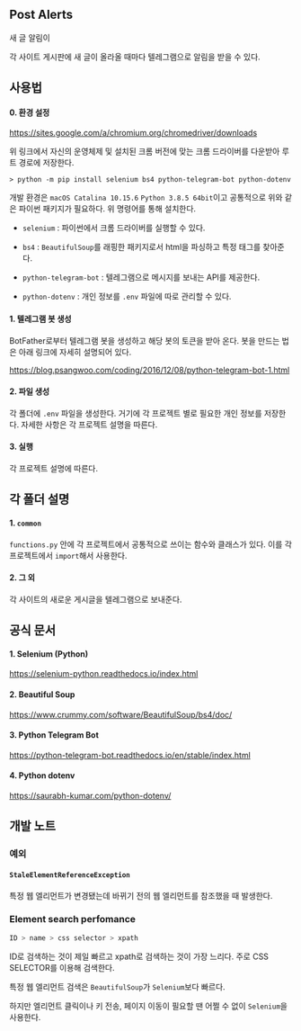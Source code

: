 ## Post Alerts

새 글 알림이

각 사이트 게시판에 새 글이 올라올 때마다 텔레그램으로 알림을 받을 수 있다.



## 사용법

#### 0. 환경 설정

https://sites.google.com/a/chromium.org/chromedriver/downloads

위 링크에서 자신의 운영체제 및 설치된 크롬 버전에 맞는 크롬 드라이버를 다운받아 루트 경로에 저장한다.

``` shell
> python -m pip install selenium bs4 python-telegram-bot python-dotenv
```

개발 환경은 `macOS Catalina 10.15.6` `Python 3.8.5 64bit`이고 공통적으로 위와 같은 파이썬 패키지가 필요하다. 위 명령어를 통해 설치한다.

- `selenium` : 파이썬에서 크롬 드라이버를 실행할 수 있다.

- `bs4` : `BeautifulSoup`를 래핑한 패키지로서 html을 파싱하고 특정 태그를 찾아준다.

- `python-telegram-bot` : 텔레그램으로 메시지를 보내는 API를 제공한다.

- `python-dotenv` : 개인 정보를 `.env` 파일에 따로 관리할 수 있다.

#### 1. 텔레그램 봇 생성

BotFather로부터 텔레그램 봇을 생성하고 해당 봇의 토큰을 받아 온다. 봇을 만드는 법은 아래 링크에 자세히 설명되어 있다.

https://blog.psangwoo.com/coding/2016/12/08/python-telegram-bot-1.html

#### 2. 파일 생성

각 폴더에 `.env` 파일을 생성한다. 거기에 각 프로젝트 별로 필요한 개인 정보를 저장한다. 자세한 사항은 각 프로젝트 설명을 따른다.

#### 3. 실행

각 프로젝트 설명에 따른다.



## 각 폴더 설명

#### 1. `common`

`functions.py` 안에 각 프로젝트에서 공통적으로 쓰이는 함수와 클래스가 있다. 이를 각 프로젝트에서 `import`해서 사용한다.

#### 2. 그 외

각 사이트의 새로운 게시글을 텔레그램으로 보내준다.



## 공식 문서

#### 1. Selenium (Python)

https://selenium-python.readthedocs.io/index.html

#### 2. Beautiful Soup

https://www.crummy.com/software/BeautifulSoup/bs4/doc/

#### 3. Python Telegram Bot

https://python-telegram-bot.readthedocs.io/en/stable/index.html

#### 4. Python dotenv

https://saurabh-kumar.com/python-dotenv/



## 개발 노트

### 예외

#### `StaleElementReferenceException`

특정 웹 엘리먼트가 변경됐는데 바뀌기 전의 웹 엘리먼트를 참조했을 때 발생한다. 

### Element search perfomance 
``` bash
ID > name > css selector > xpath
```

ID로 검색하는 것이 제일 빠르고 xpath로 검색하는 것이 가장 느리다. 주로 CSS SELECTOR를 이용해 검색한다.

특정 웹 엘리먼트 검색은 `BeautifulSoup`가 `Selenium`보다 빠르다.

하지만 엘리먼트 클릭이나 키 전송, 페이지 이동이 필요할 땐 어쩔 수 없이 `Selenium`을 사용한다.
